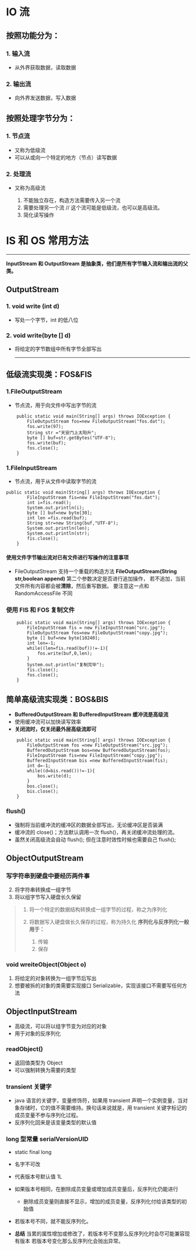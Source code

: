 ><!-- 本文由 [简悦 SimpRead](http://ksria.com/simpread/) 转码， 原文地址 http://blog.csdn.net/qq_31283465/article/details/53135833-->

# <a></a>IO 流

## <a></a>按照功能分为：

### <a></a>1\. 输入流

*   从外界获取数据，读取数据

### <a></a>2\. 输出流

*   向外界发送数据，写入数据

## <a></a>按照处理字节分为：

### <a></a>1\. 节点流

*   又称为低级流
*   可以从或向一个特定的地方（节点）读写数据

### <a></a>2\. 处理流

*   又称为高级流

    1.  不能独立存在，构造方法需要传入另一个流
    2.  需要处理另一个流 // 这个流可能是低级流，也可以是高级流。
    3.  简化读写操作

# <a></a>IS 和 OS 常用方法

* * *

**InputStream 和 OutputStream 是抽象类，他们是所有字节输入流和输出流的父类。**

## <a></a>OutputStream

### <a></a>1\. void write (int d)

*   写处一个字节，int 的低八位

### <a></a>2\. void write(byte [] d)

*   将给定的字节数组中所有字节全部写出

    * * *

## <a></a>低级流实现类：FOS&FIS

### <a></a>1.FileOutputStream

*   节点流，用于向文件中写出字节的流

```
    public static void main(String[] args) throws IOException {
        FileOutputStream fos=new FileOutputStream("fos.dat");
        fos.write(97);
        String str ="天安门上太阳升";
        byte [] buf=str.getBytes("UTF-8");
        fos.write(buf);
        fos.close();
    }
```

### <a></a>1.FileInputStream

*   节点流，用于从文件中读取字节的流

```
public static void main(String[] args) throws IOException {
        FileInputStream fis=new FileInputStream("fos.dat");
        int i=fis.read();
        System.out.println(i);
        byte [] buf=new byte[30];
        int len =fis.read(buf);
        String str=new String(buf,"UTF-8");
        System.out.println(len);
        System.out.println(str);
        fis.close();
    }
```

#### 使用文件字节输出流对已有文件进行写操作的注意事项

*   FileOutputStream 支持一个重载的构造方法
    **FileOutputStream(String str,boolean append)**
    第二个参数决定是否进行追加操作，
    若不追加，当前文件所有内容都会被**清除**，然后重写数据。
    要注意这一点和 RandomAccessFile 不同

### <a></a>使用 FIS 和 FOS 复制文件

```
    public static void main(String[] args) throws IOException {
        FileInputStream fis = new FileInputStream("src.jpg");
        FileOutputStream fos=new FileOutputStream("copy.jpg");
        byte [] buf=new byte[10240];
        int len=-1;
        while((len=fis.read(buf))!=-1){
            fos.write(buf,0,len);
        }
        System.out.println("复制完毕");
        fis.close();
        fos.close();
    }
```

## <a></a>简单高级流实现类：BOS&BIS

*   **BufferedOutputStream 和 BufferedInputStream 缓冲流是高级流**
*   使用缓冲流可以加快读写效率
*   **关闭流时，仅关闭最外层高级流即可**

```
    public static void main(String[] args) throws IOException {
        FileOutputStream fos =new FileOutputStream("src.jpg");
        BufferedOutputStream bos=new BufferedOutputStream(fos);
        FileInputStream fis=new FileInputStream("copy.jpg");
        BufferedInputStream bis =new BufferedInputStream(fis);
        int d=-1;
        while((d=bis.read())!=-1){
            bos.write(d);
        }
        bos.close();
        bis.close();
    }
```

### <a></a>flush()

*   强制将当前缓冲流的缓冲区的数据全部写出，无论缓冲区是否装满
*   缓冲流的 close()；方法默认调用一次 flush()，再关闭缓冲流处理的流。
*   虽然关闭高级流会自动 flush(); 但在注意时效性时候也需要自己 flush();

## <a></a>ObjectOutputStream

### <a></a>写字符串到硬盘中要经历两件事

2.  将字符串转换成一组字节
3.  将以组字节写入硬盘长久保留

> 1.  将一个特定的数据结构转换成一组字节的过程，称之为序列化
> 2.  将数据写入硬盘做长久保存的过程，称为持久化
>     **序列化与反序列化一般用于：**
>     
>     1.  传输
>     2.  保存

### <a></a>void wreiteObject(Object o)

1.  将给定的对象转换为一组字节后写出
2.  想要被拆的对象的类需要实现接口 Serializable，实现该接口不需要写任何方法

## <a></a>ObjectInputStream

*   高级流，可以将以组字节变为对应的对象
*   用于对象的反序列化

### <a></a>readObject()

*   返回值类型为 Object
*   可以强制转换为需要的类型

### <a></a>transient 关键字

*   java 语言的关键字，变量修饰符，如果用 transient 声明一个实例变量，当对象存储时，它的值不需要维持。换句话来说就是，用 transient 关键字标记的成员变量不参与序列化过程。
*   反序列化回来是该变量类型的默认值

### <a></a>long 型常量 serialVersionUID

*   static final long
*   名字不可改
*   代表版本号默认值 1L
*   如果版本号相同，在删除成员变量或增加成员变量后，反序列化仍能进行

    *   删除成员变量则直接不显示，增加的成员变量，反序列化付给该类型的初始值
*   若版本号不同，就不能反序列化。
*   **总结**
    当累的属性增加或修改了，若版本号不变那么反序列化时会尽可能兼容现有版本
    若版本号变化那么反序列化会抛出异常。

<link rel="stylesheet" href="http://csdnimg.cn/release/phoenix/production/markdown_views-10f5517761.css">

